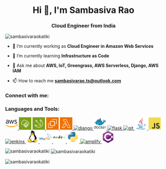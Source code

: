 <h1 align="center">Hi 👋, I'm Sambasiva Rao</h1>
<h3 align="center">Cloud Engineer from India</h3>

<p align="left"> <img src="https://komarev.com/ghpvc/?username=sambasivaraokatiki&label=Profile%20views&color=0e75b6&style=flat" alt="sambasivaraokatiki" /> </p>

- 🔭 I’m currently working as **Cloud Engineer in Amazon Web Services**

- 🌱 I’m currently learning **Infrastructure as Code**

- 💬 Ask me about **AWS, IoT, Greengrass, AWS Serverless, Django, AWS IAM**

- 📫 How to reach me **sambasivarao.ts@outlook.com**

<h3 align="left">Connect with me:</h3>
<p align="left">
</p>

<h3 align="left">Languages and Tools:</h3>
<p align="left"> 
    <a href="https://aws.amazon.com" target="_blank" rel="noreferrer"> <img src="https://raw.githubusercontent.com/devicons/devicon/master/icons/amazonwebservices/amazonwebservices-original-wordmark.svg" alt="aws" width="40" height="40"/> </a>
    <a href="https://aws.amazon.com/iot-core/" target="_blank" rel="noreferrer"> <img src="https://github.com/awslabs/aws-icons-for-plantuml/raw/main/dist/InternetOfThings/IoTCore.png" alt="AWSIoTCore" width="40" height="40"/> </a>
    <a href="https://aws.amazon.com/greengrass/" target="_blank" rel="noreferrer"> <img src="https://github.com/awslabs/aws-icons-for-plantuml/blob/main/dist/InternetOfThings/IoTGreengrass.png" alt="AWSIoTGreengrass" width="40" height="40"/> </a>
    <a href="https://aws.amazon.com/pm/ec2/" target="_blank" rel="noreferrer"> <img src="https://github.com/awslabs/aws-icons-for-plantuml/blob/main/dist/Compute/EC2.png" alt="AWSEC2" width="40" height="40"/> </a>
    <a href="https://aws.amazon.com/lambda/" target="_blank" rel="noreferrer"> <img src="https://github.com/awslabs/aws-icons-for-plantuml/blob/main/dist/Compute/Lambda.png" alt="AWSLambda" width="40" height="40"/> </a>
    <a href="https://www.djangoproject.com/" target="_blank" rel="noreferrer"> <img src="https://cdn.worldvectorlogo.com/logos/django.svg" alt="django" width="40" height="40"/> </a> 
    <a href="https://www.docker.com/" target="_blank" rel="noreferrer"> <img src="https://raw.githubusercontent.com/devicons/devicon/master/icons/docker/docker-original-wordmark.svg" alt="docker" width="40" height="40"/> </a> 
    <a href="https://flask.palletsprojects.com/" target="_blank" rel="noreferrer"> <img src="https://www.vectorlogo.zone/logos/pocoo_flask/pocoo_flask-icon.svg" alt="flask" width="40" height="40"/> </a> 
    <a href="https://git-scm.com/" target="_blank" rel="noreferrer"> <img src="https://www.vectorlogo.zone/logos/git-scm/git-scm-icon.svg" alt="git" width="40" height="40"/> </a> 
    <a href="https://www.java.com" target="_blank" rel="noreferrer"> <img src="https://raw.githubusercontent.com/devicons/devicon/master/icons/java/java-original.svg" alt="java" width="40" height="40"/> </a> 
    <a href="https://developer.mozilla.org/en-US/docs/Web/JavaScript" target="_blank" rel="noreferrer"> <img src="https://raw.githubusercontent.com/devicons/devicon/master/icons/javascript/javascript-original.svg" alt="javascript" width="40" height="40"/> </a> 
    <a href="https://www.jenkins.io" target="_blank" rel="noreferrer"> <img src="https://www.vectorlogo.zone/logos/jenkins/jenkins-icon.svg" alt="jenkins" width="40" height="40"/> </a> 
    <a href="https://www.linux.org/" target="_blank" rel="noreferrer"> <img src="https://raw.githubusercontent.com/devicons/devicon/master/icons/linux/linux-original.svg" alt="linux" width="40" height="40"/> </a> 
    <a href="https://www.mysql.com/" target="_blank" rel="noreferrer"> <img src="https://raw.githubusercontent.com/devicons/devicon/master/icons/mysql/mysql-original-wordmark.svg" alt="mysql" width="40" height="40"/> </a> 
    <a href="https://nodejs.org" target="_blank" rel="noreferrer"> <img src="https://raw.githubusercontent.com/devicons/devicon/master/icons/nodejs/nodejs-original-wordmark.svg" alt="nodejs" width="40" height="40"/> </a> 
    <a href="https://www.python.org" target="_blank" rel="noreferrer"> <img src="https://raw.githubusercontent.com/devicons/devicon/master/icons/python/python-original.svg" alt="python" width="40" height="40"/> </a>
    <a href="https://aws.amazon.com/amplify/" target="_blank" rel="noreferrer"> <img src="https://docs.amplify.aws/assets/logo-dark.svg" alt="amplify" width="40" height="40"/> </a>
    <a href="https://www.w3schools.com/cs/" target="_blank" rel="noreferrer"> <img src="https://raw.githubusercontent.com/devicons/devicon/master/icons/csharp/csharp-original.svg" alt="csharp" width="40" height="40"/> </a> 
</p>

<p><img align="left" src="https://github-readme-stats.vercel.app/api/top-langs?username=sambasivaraokatiki&show_icons=true&locale=en&layout=compact" alt="sambasivaraokatiki" /></p>

<p>&nbsp;<img align="center" src="https://github-readme-stats.vercel.app/api?username=sambasivaraokatiki&show_icons=true&locale=en" alt="sambasivaraokatiki" /></p>

<p><img align="center" src="https://github-readme-streak-stats.herokuapp.com/?user=sambasivaraokatiki&" alt="sambasivaraokatiki" /></p>
